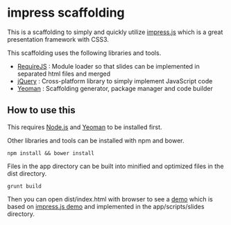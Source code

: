 impress scaffolding
===================

This is a scaffolding to simply and quickly utilize [impress.js](https://github.com/bartaz/impress.js) which is a great presentation framework with CSS3.

This scaffolding uses the following libraries and tools.

* [RequireJS](http://requirejs.org/) : Module loader so that slides can be implemented in separated html files and merged
* [jQuery](http://jquery.com/) : Cross-platform library to simply implement JavaScript code
* [Yeoman](http://yeoman.io/) : Scaffolding generator, package manager and code builder


How to use this
---------------

This requires [Node.js](http://nodejs.org/) and [Yeoman](http://yeoman.io/) to be installed first.

Other libraries and tools can be installed with npm and bower.

```
npm install && bower install
```

Files in the app directory can be built into minified and optimized files in the dist directory.

```
grunt build
```

Then you can open dist/index.html with browser to see a [demo](http://eqot.github.io/impress_scaffolding) which is based on [impress.js demo](http://bartaz.github.io/impress.js) and implemented in the app/scripts/slides directory.
